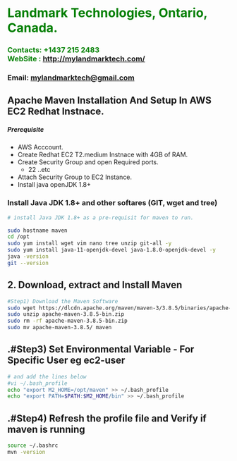#  **<span style="color:green">Landmark Technologies, Ontario, Canada.</span>**
### **<span style="color:green">Contacts: +1437 215 2483<br> WebSite : <http://mylandmarktech.com/></span>**
### **Email: mylandmarktech@gmail.com**



## Apache Maven Installation And Setup In AWS EC2 Redhat Instnace.
##### Prerequisite
+ AWS Acccount.
+ Create Redhat EC2 T2.medium Instnace with 4GB of RAM.
+ Create Security Group and open Required ports.
   + 22 ..etc
+ Attach Security Group to EC2 Instance.
+ Install java openJDK 1.8+

### Install Java JDK 1.8+  and other softares (GIT, wget and tree)

``` sh
# install Java JDK 1.8+ as a pre-requisit for maven to run.

sudo hostname maven
cd /opt
sudo yum install wget vim nano tree unzip git-all -y
sudo yum install java-11-openjdk-devel java-1.8.0-openjdk-devel -y
java -version
git --version
```

## 2. Download, extract and Install Maven
``` sh
#Step1) Download the Maven Software
sudo wget https://dlcdn.apache.org/maven/maven-3/3.8.5/binaries/apache-maven-3.8.5-bin.zip
sudo unzip apache-maven-3.8.5-bin.zip
sudo rm -rf apache-maven-3.8.5-bin.zip
sudo mv apache-maven-3.8.5/ maven
```
## .#Step3) Set Environmental Variable  - For Specific User eg ec2-user
``` sh
# and add the lines below
#vi ~/.bash_profile  
echo "export M2_HOME=/opt/maven" >> ~/.bash_profile
echo "export PATH=$PATH:$M2_HOME/bin" >> ~/.bash_profile
```
## .#Step4) Refresh the profile file and Verify if maven is running
```sh
source ~/.bashrc
mvn -version
```

